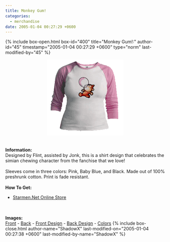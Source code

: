 ```yaml
---
title: Monkey Gum!
categories:
  - merchandise
date: 2005-01-04 00:27:29 +0600
---
```

{% include box-open.html box-id="400" title="Monkey Gum!:" author-id="45" timestamp="2005-01-04 00:27:29 +0600" type="norm" last-modified-by="45" %}
	<center>
	<img src="/merchandise/images/smn_mg_title.png" border="0" alt="Monkey Gum!" />
	</center>
	<br /><br />
	<b>Information:</b>
	<br />
	Designed by Flint, assisted by Jonk, this is a shirt design that celebrates the 
	simian chewing character from the fanchise that we love!
	<br /><br />
	Sleeves come in three colors: Pink, Baby Blue, and Black. Made out of 100% preshrunk cotton. 
	Print is fade resistant. 
	<br /><br />
	<b>How To Get:</b>
	<br />
	<ul>
	<li><a href="http://www.cafeshops.com/starmen.7680266">Starmen.Net Online Store</a></li>
	</ul>
	<br /><br />
	<b>Images:</b>
	<br />
	<a href="/merchandise/images/smn_mg_front.jpg">Front</a> - <a href="/merchandise/images/smn_mg_back.jpg">Back</a> - <a href="/merchandise/images/smn_mg_fdesign.jpg">Front Design</a> - 
	<a href="/merchandise/images/smn_mg_bdesign.jpg">Back Design</a> - <a href="/merchandise/images/smn_gbtc.jpg">Colors</a>
{% include box-close.html author-name="ShadowX" last-modified-on="2005-01-04 00:27:38 +0600" last-modified-by-name="ShadowX" %}
